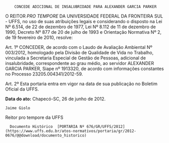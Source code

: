         CONCEDE ADICIONAL DE INSALUBRIDADE PARA ALEXANDER GARCIA PARKER  

O REITOR *PRO TEMPORE* DA UNIVERSIDADE FEDERAL DA FRONTEIRA SUL - UFFS, no uso de suas atribuições legais e considerando o disposto na Lei Nº 6.514, de 22 de dezembro de 1977, Lei Nº 8.112 de 11 de dezembro de 1990, Decreto Nº 877 de 20 de julho de 1993 e Orientação Normativa Nº 2, de 19 fevereiro de 2010, resolve:

 Art. 1º CONCEDER, de acordo com o Laudo de Avaliação Ambiental Nº 003/2012, homologado pela Divisão de Qualidade de Vida no Trabalho, vinculada a Secretaria Especial de Gestão de Pessoas, adicional de insalubridade, correspondente ao grau médio, ao servidor ALEXANDER GARCIA PARKER, Siape nº 1913320, de acordo com informações constantes no Processo 23205.004341/2012-59.

 Art. 2º Esta portaria entra em vigor na data de sua publicação no Boletim Oficial da UFFS.

  

   **Data do ato:** Chapecó-SC, 26 de junho de 2012.   
 

    Jaime Giolo   
 Reitor pro tempore da UFFS 

      Documento Histórico  [PORTARIA Nº 676/GR/UFFS/2012](https://www.uffs.edu.br/atos-normativos/portaria/gr/2012-0676/@@download/documento_historico)     
      